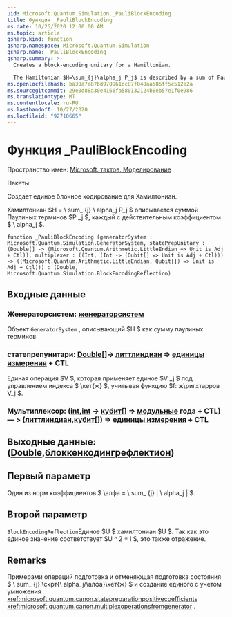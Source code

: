```yaml
---
uid: Microsoft.Quantum.Simulation._PauliBlockEncoding
title: Функция _PauliBlockEncoding
ms.date: 10/26/2020 12:00:00 AM
ms.topic: article
qsharp.kind: function
qsharp.namespace: Microsoft.Quantum.Simulation
qsharp.name: _PauliBlockEncoding
qsharp.summary: >-
  Creates a block-encoding unitary for a Hamiltonian.

  The Hamiltonian $H=\sum_{j}\alpha_j P_j$ is described by a sum of Pauli terms $P_j$, each with real coefficient $\alpha_j$.
ms.openlocfilehash: ba30a7e87bd970961dc87f048aa586ff5c512e2a
ms.sourcegitcommit: 29e0d88a30e4166fa580132124b0eb57e1f0e986
ms.translationtype: MT
ms.contentlocale: ru-RU
ms.lasthandoff: 10/27/2020
ms.locfileid: "92710665"
---
```

# <a name="_pauliblockencoding-function"></a>Функция _PauliBlockEncoding

Пространство имен: [Microsoft. тактов. Моделирование](xref:Microsoft.Quantum.Simulation)

Пакеты [](https://nuget.org/packages/)


Создает единое блочное кодирование для Хамилтониан.

Хамилтониан $H = \ sum_ {j} \ alpha_j P_j $ описывается суммой Паулиных терминов $P _j $, каждый с действительным коэффициентом $ \ alpha_j $.

```qsharp
function _PauliBlockEncoding (generatorSystem : Microsoft.Quantum.Simulation.GeneratorSystem, statePrepUnitary : (Double[] -> (Microsoft.Quantum.Arithmetic.LittleEndian => Unit is Adj + Ctl)), multiplexer : ((Int, (Int -> (Qubit[] => Unit is Adj + Ctl))) -> ((Microsoft.Quantum.Arithmetic.LittleEndian, Qubit[]) => Unit is Adj + Ctl))) : (Double, Microsoft.Quantum.Simulation.BlockEncodingReflection)
```


## <a name="input"></a>Входные данные

### <a name="generatorsystem--generatorsystem"></a>Женераторсистем: [женераторсистем](xref:Microsoft.Quantum.Simulation.GeneratorSystem)

Объект `GeneratorSystem` , описывающий $H $ как сумму паулиных терминов


### <a name="stateprepunitary--double---littleendian--unit-adj--ctl"></a>статепрепунитари: [Double](xref:microsoft.quantum.lang-ref.double)[]-> [литтлиндиан](xref:Microsoft.Quantum.Arithmetic.LittleEndian) => [единицы измерения](xref:microsoft.quantum.lang-ref.unit) + CTL

Единая операция $V $, которая применяет единое $V _j $ под управлением индекса $ \кет{ж} $, учитывая функцию $f: ж\ригхтарров V_j $.


### <a name="multiplexer--intint---qubit--unit-adj--ctl---littleendianqubit--unit-adj--ctl"></a>Мультиплексор: ([int](xref:microsoft.quantum.lang-ref.int),[int](xref:microsoft.quantum.lang-ref.int) -> [кубит](xref:microsoft.quantum.lang-ref.qubit)[] => [модульные](xref:microsoft.quantum.lang-ref.unit) года + CTL) — > ([литтлиндиан](xref:Microsoft.Quantum.Arithmetic.LittleEndian),[кубит](xref:microsoft.quantum.lang-ref.qubit)[]) => [единицы измерения](xref:microsoft.quantum.lang-ref.unit) + CTL





## <a name="output--doubleblockencodingreflection"></a>Выходные данные: ([Double](xref:microsoft.quantum.lang-ref.double),[блоккенкодингрефлектион](xref:Microsoft.Quantum.Simulation.BlockEncodingReflection))

## <a name="first-parameter"></a>Первый параметр

Один из норм коэффициентов $ \алфа = \ sum_ {j} | \ alpha_j | $.

## <a name="second-parameter"></a>Второй параметр

`BlockEncodingReflection`Единое $U $ хамилтониан $U $. Так как это единое значение соответствует $U ^ 2 = I $, это также отражение.

## <a name="remarks"></a>Remarks

Примерами операций подготовка и отменяющая подготовка состояния $ \ sum_ {j} \скрт{\ alpha_j/\алфа}\кет{ж} $ и создание единого с учетом умножения <xref:microsoft.quantum.canon.statepreparationpositivecoefficients> <xref:microsoft.quantum.canon.multiplexoperationsfromgenerator> .